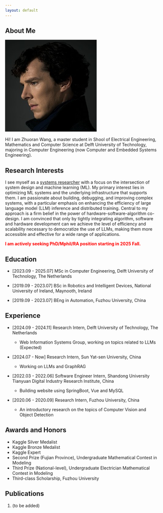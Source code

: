```yaml
---
layout: default
---
```


## About Me

<img class="profile-picture" src="sherlock.jpg">

Hi! I am Zhuoran Wang, a master student in Shool of Electrical Engineering, Mathematics and Computer Science at Delft University of Technology, majoring in Computer Engineering (now Computer and Embedded Systems Engineering).




## Research Interests

I see myself as a [systems researcher](https://www.usenix.org/publications/login-logout/november-2013-login-logout/night-watch) with a focus on the intersection of system design and machine learning (ML). My primary interest lies in optimizing ML systems and the underlying infrastructure that supports them. I am passionate about building, debugging, and improving complex systems, with a particular emphasis on enhancing the efficiency of large language model (LLM) inference and distributed training. Central to my approach is a firm belief in the power of hardware-software-algorithm co-design. I am convinced that only by tightly integrating algorithm, software and hardware development can we achieve the level of efficiency and scalability necessary to democratize the use of LLMs, making them more accessible and effective for a wide range of applications.

<span style="color: red;">**I am actively seeking PhD/Mphil/RA position starting in 2025 Fall.**</span>

## Education
- [2023.09 - 2025.07] MSc in Computer Engineering, Delft University of Technology, The Netherlands

- [2019.09 - 2023.07] BSc in Robotics and Intelligent Devices, National University of Ireland, Maynooth, Ireland

- [2019.09 - 2023.07] BEng in Automation, Fuzhou University, China


## Experience

- [2024.09 - 2024.11] Research Intern, Delft University of Technology, The Netherlands
  - Web Information Systems Group, working on topics related to LLMs (Expected)

- [2024.07 -     Now] Research Intern, Sun Yat-sen University, China
  - Working on LLMs and GraphRAG 
  
- [2022.03 - 2022.06] Software Engineer Intern, Shandong University Tianyuan Digital Industry Research Institute, China
  - Building website using SpringBoot, Vue and MySQL

- [2020.06 - 2020.09] Research Intern, Fuzhou University, China
  - An introductory research on the topics of Computer Vision and Object Detection

## Awards and Honors

- Kaggle Silver Medalist
- Kaggle Bronze Medalist
- Kaggle Expert
- Second Prize (Fujian Province), Undergraduate Mathematical Contest in Modeling 
- Third Prize (National-level), Undergraduate Electrician Mathematical Contest in Modeling
- Third-class Scholarship, Fuzhou University

## Publications

1. (to be added)

